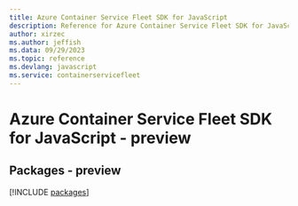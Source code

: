 ```yaml
---
title: Azure Container Service Fleet SDK for JavaScript
description: Reference for Azure Container Service Fleet SDK for JavaScript
author: xirzec
ms.author: jeffish
ms.data: 09/29/2023
ms.topic: reference
ms.devlang: javascript
ms.service: containerservicefleet
---
```

# Azure Container Service Fleet SDK for JavaScript - preview
## Packages - preview
[!INCLUDE [packages](container-service-fleet-index.md)]